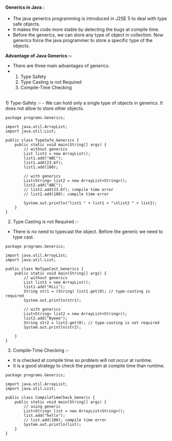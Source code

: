#### Generics in Java :
- The java generics programming is introduced in J2SE 5 to deal with type safe objects.
- It makes the code more stable by detecting the bugs at compile time.
- Before the generics, we can store any type of object in collection. Now generics force the java programmer to store a specific type of the objects.

**Advantage of Java Generics :-**
- There are three main advantages of generics.
- 1) Type Safety 
  2) Type Casting is not Required
  3) Compile-Time Checking
<br>
1) Type-Safety :-
- We can hold only a single type of objects in generics. It does not allow to store other objects.
  
```
package programs.Generics;

import java.util.ArrayList;
import java.util.List;

public class TypeSafe_Generics {
    public static void main(String[] args) {
        // without generics
        List list1 = new ArrayList();
        list1.add("ABC");
        list1.add(23.6f);
        list1.add(100);

        // with generics
        List<String> list2 = new ArrayList<String>();
        list2.add("ABC");
        // list2.add(23.6f); compile time error
        // list2.add(100); compile time error

        System.out.println("list1 " + list1 + "\nlist2 " + list2);
    }
}

```
2) Type Casting is not Required :-
- There is no need to typecast the object. Before the generic we need to type cast.

```
package programs.Generics;

import java.util.ArrayList;
import java.util.List;

public class NoTypeCast_Generics {
    public static void main(String[] args) {
        // without generics
        List list1 = new ArrayList();
        list1.add("Hiii");
        String str1 = (String) list1.get(0); // type-casting is required
        System.out.println(str1);

        // with generics
        List<String> list2 = new ArrayList<String>();
        list2.add("Byeee");
        String str2 = list2.get(0); // type-casting is not required
        System.out.println(str2);

    }
}

```
3) Compile-Time Checking :-
- It is checked at compile time so problem will not occur at runtime.
- It is a good strategy to check the program at compile time than runtime.

```
package programs.Generics;

import java.util.ArrayList;
import java.util.List;

public class CompileTimeCheck_Generic {
    public static void main(String[] args) {
        // using generic
        List<String> list = new ArrayList<String>();
        list.add("hello");
        // list.add(100); compile time error
        System.out.println(list);
    }
}

```

